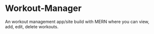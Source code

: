 # Workout-Manager
 An workout management app/site build with MERN where you can view, add, edit, delete workouts.
